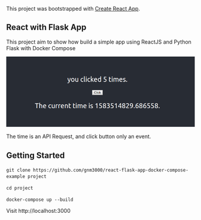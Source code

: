 This project was bootstrapped with [Create React App](https://github.com/facebook/create-react-app).

## React with Flask App

This project aim to show how build a simple app using ReactJS and Python Flask with Docker Compose


![Home Page](home.png)

The time is an API Request, and click button only an event.

## Getting Started

`git clone https://github.com/gnm3000/react-flask-app-docker-compose-example project`

`cd project`

`docker-compose up --build`

Visit http://localhost:3000